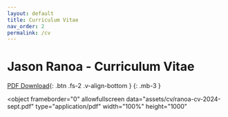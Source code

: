 ```yaml
---
layout: default
title: Curriculum Vitae
nav_order: 2
permalink: /cv
---
```


# Jason Ranoa - Curriculum Vitae 
[PDF Download](assets/cv/ranoa-cv-2024-sept.pdf){: .btn .fs-2 .v-align-bottom }
{: .mb-3 }

<object 
	frameborder="0"
	allowfullscreen 
	data="assets/cv/ranoa-cv-2024-sept.pdf" 
	type="application/pdf"
	width="100%"
	height="1000"
>